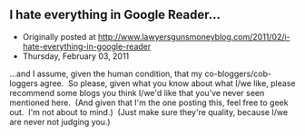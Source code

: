 ## I hate everything in Google Reader...

 * Originally posted at http://www.lawyersgunsmoneyblog.com/2011/02/i-hate-everything-in-google-reader
 * Thursday, February 03, 2011

...and I assume, given the human condition, that my co-bloggers/cob-loggers agree.  So please, given what you know about what I/we like, please recommend some blogs you think I/we'd like that you've never seen mentioned here.  (And given that I'm the one posting this, feel free to geek out.  I'm not about to mind.)  (Just make sure they're quality, because I/we are never not judging you.)